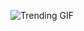 
<!-- GIF_SECTION -->
![Trending GIF](https://media2.giphy.com/media/v1.Y2lkPThiYjIxNzcyNXZleXhheHZoanR4c3lrc2RsamNqbHN3c3llb2VqdDI1MnFpM2V5MiZlcD12MV9naWZzX3NlYXJjaCZjdD1n/vikmf2KDVzxyE/giphy.gif)
<!-- END_GIF_SECTION -->

